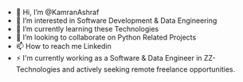 - 👋 Hi, I’m @KamranAshraf
- 👀 I’m interested in Software Development & Data Engineering
- 🌱 I’m currently learning these Technologies
- 💞️ I’m looking to collaborate on Python Related Projects
- 📫 How to reach me Linkedin
- ⚡ I'm currently working as a Software & Data Engineer in ZZ-Technologies and actively seeking remote freelance opportunities.

<!---
KamranAshraf10/KamranAshraf10 is a ✨ special ✨ repository because its `README.md` (this file) appears on your GitHub profile.
You can click the Preview link to take a look at your changes.
--->
